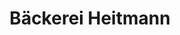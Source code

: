 ---
title: "Bäckerei Heitmann"
url: /cappeln-oldenburg/baeckerei-heitmann-grosser-kamp/
shop: Bäckerei
---